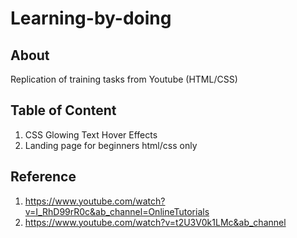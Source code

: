 # Learning-by-doing

## About

Replication of training tasks from Youtube (HTML/CSS)

## Table of Content

1. CSS Glowing Text Hover Effects
2. Landing page for beginners html/css only 

## Reference

1. https://www.youtube.com/watch?v=I_RhD99rR0c&ab_channel=OnlineTutorials
2. https://www.youtube.com/watch?v=t2U3V0k1LMc&ab_channel